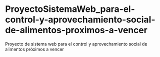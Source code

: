 # ProyectoSistemaWeb_para-el-control-y-aprovechamiento-social-de-alimentos-proximos-a-vencer
Proyecto de sistema web para el control y aprovechamiento social de alimentos próximos a vencer

